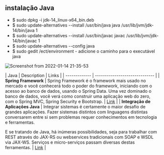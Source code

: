 ## instalação Java
- $ sudo dpkg -i jdk-14_linux-x64_bin.deb
- $ sudo update-alternatives --install /usr/bin/java java /usr/lib/jvm/jdk-14/bin/java 1
- $ sudo update-alternatives --install /usr/bin/javac javac /usr/lib/jvm/jdk-14/bin/javac 1
- $ sudo update-alternatives --config java
- $ sudo gedit /ect/environment - adicione o caminho para o executável java

![Screenshot from 2022-01-14 21-35-53](https://user-images.githubusercontent.com/69876788/149601569-8e1a32a4-9eb5-4e3f-891a-a9890ebdd9c5.png)




| Java | Description | Links |
| ------------- | ------------------------------ |
| **Spring Framework** |  Spring Framework é o framework mais usado no mercado e você conhecerá todo o poder do framework, iniciando com o acesso ao banco de dados, usando o Spring Data. Uma vez dominado o banco de dados, você verá como construir uma aplicação web do zero, com o Spring MVC, Spring Security e Bootstrap. | [Link]("https://github.com/Leo3965/Java") |
| **Integração de Aplicações Java** | Integrar sistemas é certamente o maior desafio de grandes aplicações. Fazer sistemas distintos com linguagens distintas conversarem entre si sem problemas requer conhecimentos em tecnologia e ferramentas.

E se tratando de Java, há inúmeras possibilidades, seja para trabalhar com REST através do JAX-RS ou webservices tradicionais com SOAP e WSDL via JAX-WS. Serviços e micro-serviços passam diversas destas ferramentas. | [Link]("https://github.com/Leo3965/Java") |
